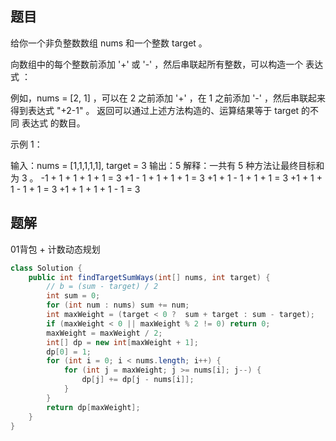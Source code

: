 ## 题目
给你一个非负整数数组 nums 和一个整数 target 。

向数组中的每个整数前添加 '+' 或 '-' ，然后串联起所有整数，可以构造一个 表达式 ：

例如，nums = [2, 1] ，可以在 2 之前添加 '+' ，在 1 之前添加 '-' ，然后串联起来得到表达式 "+2-1" 。
返回可以通过上述方法构造的、运算结果等于 target 的不同 表达式 的数目。



示例 1：

输入：nums = [1,1,1,1,1], target = 3
输出：5
解释：一共有 5 种方法让最终目标和为 3 。
-1 + 1 + 1 + 1 + 1 = 3
+1 - 1 + 1 + 1 + 1 = 3
+1 + 1 - 1 + 1 + 1 = 3
+1 + 1 + 1 - 1 + 1 = 3
+1 + 1 + 1 + 1 - 1 = 3

## 题解
01背包 + 计数动态规划

```java
class Solution {
    public int findTargetSumWays(int[] nums, int target) {
        // b = (sum - target) / 2
        int sum = 0;
        for (int num : nums) sum += num;
        int maxWeight = (target < 0 ?  sum + target : sum - target);
        if (maxWeight < 0 || maxWeight % 2 != 0) return 0;
        maxWeight = maxWeight / 2;
        int[] dp = new int[maxWeight + 1];
        dp[0] = 1;
        for (int i = 0; i < nums.length; i++) {
            for (int j = maxWeight; j >= nums[i]; j--) {
                dp[j] += dp[j - nums[i]];
            }
        }
        return dp[maxWeight];
    }
}
```